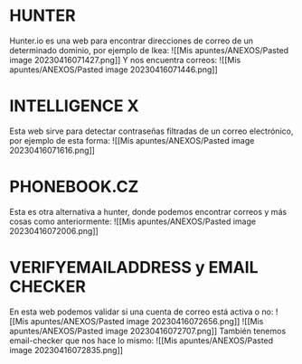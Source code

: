 # HUNTER
Hunter.io es una web para encontrar direcciones de correo de un determinado dominio, por ejemplo de Ikea:
![[Mis apuntes/ANEXOS/Pasted image 20230416071427.png]]
Y nos encuentra correos:
![[Mis apuntes/ANEXOS/Pasted image 20230416071446.png]]
# INTELLIGENCE X
Esta web sirve para detectar contraseñas filtradas de un correo electrónico, por ejemplo de esta forma:
![[Mis apuntes/ANEXOS/Pasted image 20230416071616.png]]
# PHONEBOOK.CZ
Esta es otra alternativa a hunter, donde podemos encontrar correos y más cosas como anteriormente:
![[Mis apuntes/ANEXOS/Pasted image 20230416072006.png]]
# VERIFYEMAILADDRESS y EMAIL CHECKER
En esta web podemos validar si una cuenta de correo está activa o no:
![[Mis apuntes/ANEXOS/Pasted image 20230416072656.png]]
![[Mis apuntes/ANEXOS/Pasted image 20230416072707.png]]
También tenemos email-checker que nos hace lo mismo:
![[Mis apuntes/ANEXOS/Pasted image 20230416072835.png]]
